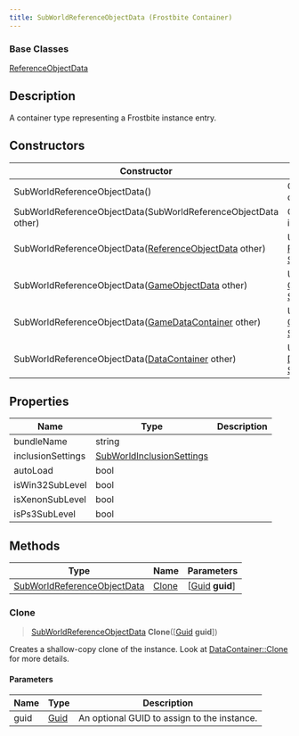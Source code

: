 ```yaml
---
title: SubWorldReferenceObjectData (Frostbite Container)
---
```

### Base Classes

[ReferenceObjectData](ReferenceObjectData)

## Description

A container type representing a Frostbite instance entry.

## Constructors

| Constructor                                                                            | Description                                                                                                                                   |
| -------------------------------------------------------------------------------------- | --------------------------------------------------------------------------------------------------------------------------------------------- |
| SubWorldReferenceObjectData()                                                          | Create a new instance of this container type.                                                                                                 |
| SubWorldReferenceObjectData(SubWorldReferenceObjectData other)                         | Create a reference copy of an instance of the same type.                                                                                      |
| SubWorldReferenceObjectData([ReferenceObjectData](ReferenceObjectData) other)          | Upcast an instance of type [ReferenceObjectData](ReferenceObjectData) to [SubWorldReferenceObjectData](SubWorldReferenceObjectData).          |
| SubWorldReferenceObjectData([GameObjectData](GameObjectData) other)                    | Upcast an instance of type [GameObjectData](GameObjectData) to [SubWorldReferenceObjectData](SubWorldReferenceObjectData).                    |
| SubWorldReferenceObjectData([GameDataContainer](GameDataContainer) other)              | Upcast an instance of type [GameDataContainer](GameDataContainer) to [SubWorldReferenceObjectData](SubWorldReferenceObjectData).              |
| SubWorldReferenceObjectData([DataContainer](/vext/ref/cls/shr/datacontainer) other) | Upcast an instance of type [DataContainer](/vext/ref/cls/shr/datacontainer) to [SubWorldReferenceObjectData](SubWorldReferenceObjectData). |

## Properties

| Name              | Type                                                   | Description |
| ----------------- | ------------------------------------------------------ | ----------- |
| bundleName        | string                                                 |             |
| inclusionSettings | [SubWorldInclusionSettings](SubWorldInclusionSettings) |             |
| autoLoad          | bool                                                   |             |
| isWin32SubLevel   | bool                                                   |             |
| isXenonSubLevel   | bool                                                   |             |
| isPs3SubLevel     | bool                                                   |             |

## Methods

| Type                                                       | Name            | Parameters                                     |
| ---------------------------------------------------------- | --------------- | ---------------------------------------------- |
| [SubWorldReferenceObjectData](SubWorldReferenceObjectData) | [Clone](#clone) | \[[Guid](/vext/ref/cls/shr/guid) **guid**\] |

### Clone

> [SubWorldReferenceObjectData](SubWorldReferenceObjectData) **Clone**(\[[Guid](/vext/ref/cls/shr/guid) **guid**\])

Creates a shallow-copy clone of the instance. Look at [DataContainer::Clone](/vext/ref/cls/shr/datacontainer#clone) for more details.

#### Parameters

| Name | Type         | Description                                 |
| ---- | ------------ | ------------------------------------------- |
| guid | [Guid](Guid) | An optional GUID to assign to the instance. |
